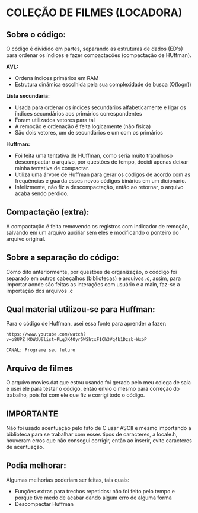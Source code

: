 # COLEÇÃO DE FILMES (LOCADORA)

## Sobre o código:

O código é dividido em partes, separando as estruturas de dados (ED's) para ordenar os índices e fazer compactações (compactação de HUffman).

**AVL:**

- Ordena índices primários em RAM
- Estrutura dinâmica escolhida pela sua complexidade de busca (O(logn))

**Lista secundária:**

- Usada para ordenar os índices secundários alfabeticamente e ligar os índices secundários aos primários correspondentes
- Foram utilizados vetores para tal
- A remoção e ordenação é feita logicamente (não física)
- São dois vetores, um de secundários e um com os primários

**Huffman:**

- Foi feita uma tentativa de HUffman, como seria muito trabalhoso descompactar o arquivo, por questões de tempo, decidi apenas deixar minha tentativa de compactar.
- Utiliza uma árvore de Huffman para gerar os códigos de acordo com as frequências e guarda esses novos códigos binários em um dicionário.
- Infelizmente, não fiz a descompactação, então ao retornar, o arquivo acaba sendo perdido.

## Compactação (extra):

A compactação é feita removendo os registros com indicador de remoção, salvando em um arquivo auxiliar sem eles e modificando o ponteiro do  arquivo original. 

## Sobre a separação do código:

Como dito anteriormente, por questões de organização, o códdigo foi separado em outros cabeçalhos (bibliotecas) e arquivos .c, assim, para importar aonde são feitas as interações com usuário e a main, faz-se a importação dos arquivos .c

## Qual material utilizou-se para Huffman:

Para o código de Huffman, usei essa fonte para aprender a fazer:

```
https://www.youtube.com/watch?v=o8UPZ_KDWdU&list=PLqJK4Oyr5WShtxF1Ch3Vq4b1Dzzb-WxbP

CANAL: Programe seu futuro
```

## Arquivo de filmes

O arquivo movies.dat que estou usando foi gerado pelo meu colega de sala e usei ele para testar o código, então envio o mesmo para correção do trabalho, pois foi com ele que fiz e corrigi todo o código.

## IMPORTANTE

Não foi usado acentuação pelo fato de C usar ASCII e mesmo importando a biblioteca para se trabalhar  com esses tipos de caracteres, a locale.h, houveram erros que não consegui corrigir, então ao inserir, evite caracteres de acentuação.

## Podia melhorar:

Algumas melhorias poderiam ser feitas, tais quais:

- Funções extras para trechos repetidos: não foi feito pelo tempo e porque tive medo de acabar dando algum erro de alguma forma
- Descompactar Huffman
